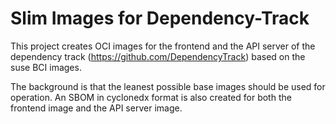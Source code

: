 # Slim Images for Dependency-Track

This project creates OCI images for the frontend and the API server of the dependency track (https://github.com/DependencyTrack) based on the suse BCI images.

The background is that the leanest possible base images should be used for operation. An SBOM in cyclonedx format is also created for both the frontend image and the API server image.
